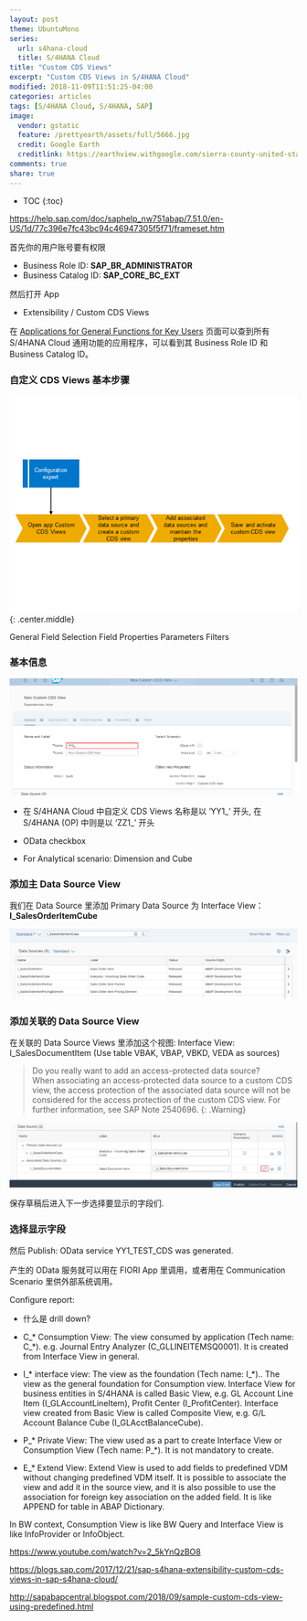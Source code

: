 ```yaml
---
layout: post
theme: UbuntuMono
series: 
  url: s4hana-cloud
  title: S/4HANA Cloud
title: "Custom CDS Views"
excerpt: "Custom CDS Views in S/4HANA Cloud"
modified: 2018-11-09T11:51:25-04:00
categories: articles
tags: [S/4HANA Cloud, S/4HANA, SAP]
image:
  vendor: gstatic
  feature: /prettyearth/assets/full/5666.jpg
  credit: Google Earth
  creditlink: https://earthview.withgoogle.com/sierra-county-united-states-5666
comments: true
share: true
---
```


* TOC
{:toc}

https://help.sap.com/doc/saphelp_nw751abap/7.51.0/en-US/1d/77c396e7fc43bc94c46947305f5f71/frameset.htm

首先你的用户账号要有权限

* Business Role ID: **SAP_BR_ADMINISTRATOR**
* Business Catalog ID: **SAP_CORE_BC_EXT**

然后打开 App

* Extensibility / Custom CDS Views

在 [Applications for General Functions for Key Users](https://help.sap.com/viewer/f544846954f24b9183eddadcc41bdc3b/1811.500/en-US/e51ed7523f0744cba10877b6667216ee.html) 页面可以查到所有 S/4HANA Cloud 通用功能的应用程序，可以看到其 Business Role ID 和 Business Catalog ID。

### 自定义 CDS Views 基本步骤

![Image: How to create custom CDS Views](/images/s4hana/extensibility/how-to-create-custom-cds-views.png)
{: .center.middle}

General
Field Selection
Field Properties
Parameters
Filters


### 基本信息
![Image: S/4HANA Cloud Custom CDS Views 1](/images/s4hana/extensibility/s4hana-cloud-custom-cds-create.png)

* 在 S/4HANA Cloud 中自定义 CDS Views 名称是以 ‘YY1_’ 开头, 在 S/4HANA (OP) 中则是以 ‘ZZ1_’ 开头
* OData checkbox

* For Analytical scenario: Dimension and Cube

### 添加主 Data Source View

我们在 Data Source 里添加 Primary Data Source 为 Interface View：**I_SalesOrderItemCube**

![Image: S/4HANA Cloud Custom CDS Views 2](/images/s4hana/extensibility/s4hana-cloud-custom-cds-add-primary-data-source.png)

### 添加关联的 Data Source View

在关联的 Data Source Views 里添加这个视图:
Interface View: I_SalesDocumentItem (Use table VBAK, VBAP, VBKD, VEDA as sources)

> Do you really want to add an access-protected data source? <br>
When associating an access-protected data source to a custom CDS view, the access protection of the associated data source will not be considered for the access protection of the custom CDS view. For further information, see SAP Note 2540696.
{: .Warning}

![Image: S/4HANA Cloud Custom CDS Views 3](/images/s4hana/extensibility/s4hana-cloud-custom-cds-add-data-source.png)

保存草稿后进入下一步选择要显示的字段们.

### 选择显示字段

然后 Publish: OData service YY1_TEST_CDS was generated.

产生的 OData 服务就可以用在 FIORI App 里调用，或者用在 Communication Scenario 里供外部系统调用。

Configure report:
* 什么是 drill down?

* C_* Consumption View: The view consumed by application (Tech name: C_*). e.g. Journal Entry Analyzer (C_GLLINEITEMSQ0001). It is created from Interface View in general.
* I_* interface view: The view as the foundation (Tech name: I_*).. The view as the general foundation for Consumption view. Interface View for business entities in S/4HANA is called Basic View, e.g. GL Account Line Item (I_GLAccountLineItem), Profit Center (I_ProfitCenter). Interface view created from Basic View is called Composite View, e.g. G/L Account Balance Cube (I_GLAcctBalanceCube).
* P_* Private View: The view used as a part to create Interface View or Consumption View (Tech name: P_*). It is not mandatory to create.
* E_* Extend View: Extend View is used to add fields to predefined VDM without changing predefined VDM itself. It is possible to associate the view and add it in the source view, and it is also possible to use the association for foreign key association on the added field. It is like APPEND for table in ABAP Dictionary. 

In BW context, Consumption View is like BW Query and Interface View is like InfoProvider or InfoObject.

https://www.youtube.com/watch?v=2_5kYnQzBO8

https://blogs.sap.com/2017/12/21/sap-s4hana-extensibility-custom-cds-views-in-sap-s4hana-cloud/

http://sapabapcentral.blogspot.com/2018/09/sample-custom-cds-view-using-predefined.html